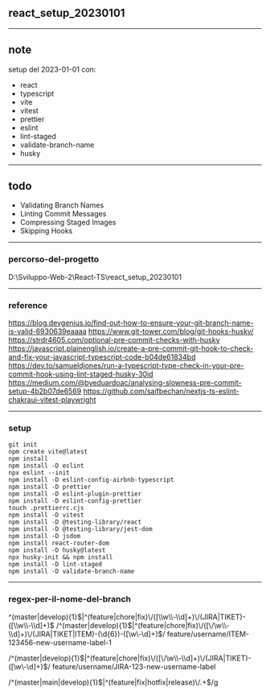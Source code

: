 

## react_setup_20230101

---
## note
setup del 2023-01-01 con:
- react
- typescript
- vite
- vitest
- prettier
- eslint
- lint-staged
- validate-branch-name
- husky

---
## todo
- Validating Branch Names
- Linting Commit Messages
- Compressing Staged Images
- Skipping Hooks

---
### percorso-del-progetto
D:\Sviluppo-Web-2\React-TS\react_setup_20230101

---
### reference
https://blog.devgenius.io/find-out-how-to-ensure-your-git-branch-name-is-valid-6930639eaaaa
https://www.git-tower.com/blog/git-hooks-husky/
https://strdr4605.com/optional-pre-commit-checks-with-husky
https://javascript.plainenglish.io/create-a-pre-commit-git-hook-to-check-and-fix-your-javascript-typescript-code-b04de61834bd
https://dev.to/samueldjones/run-a-typescript-type-check-in-your-pre-commit-hook-using-lint-staged-husky-30id
https://medium.com/@byeduardoac/analysing-slowness-pre-commit-setup-4b2b07de6569
https://github.com/saifbechan/nextjs-ts-eslint-chakraui-vitest-playwright

---
### setup
```
git init
npm create vite@latest
npm install
npm install -D eslint
npx eslint --init
npm install -D eslint-config-airbnb-typescript
npm install -D prettier
npm install -D eslint-plugin-prettier
npm install -D eslint-config-prettier
touch .prettierrc.cjs
npm install -D vitest
npm install -D @testing-library/react
npm install -D @testing-library/jest-dom
npm install -D jsdom
npm install react-router-dom
npm install -D husky@latest
npx husky-init && npm install
npm install -D lint-staged
npm install -D validate-branch-name 
```

---
### regex-per-il-nome-del-branch
^(master|develop){1}$|^(feature|chore|fix)\/([\\w\\-\\d]+)\/(JIRA|TIKET)-([\\w\\-\\d]+)$
/^(master|develop){1}$|^(feature|chore|fix)\/([\/\w\\-\\d]+)\/(JIRA|TIKET|ITEM)-(\d{6})-([\w\-\d]+)$/
feature/username/ITEM-123456-new-username-label-1


/^(master|develop){1}$|^(feature|chore|fix)\/([\/\w\\-\\d]+)\/(JIRA|TIKET)-([\w\-\d]+)$/
feature/username/JIRA-123-new-username-label

/^(master|main|develop){1}$|^(feature|fix|hotfix|release)\/.+$/g